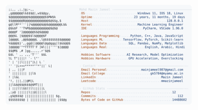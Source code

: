 <picture>
  <source srcset="https://raw.githubusercontent.com/mmazinjameel/mmazinjameel/main/dark_mode.svg?v=1761343806" media="(prefers-color-scheme: dark)">
  <img src="https://raw.githubusercontent.com/mmazinjameel/mmazinjameel/main/light_mode.svg?v=1761343806">
</picture>
